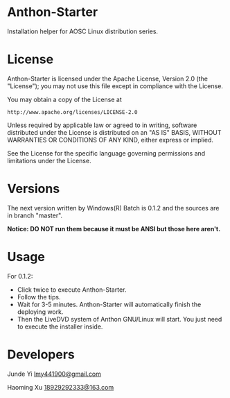 Anthon-Starter
==============

Installation helper for AOSC Linux distribution series.

License
==============

Anthon-Starter is licensed under the Apache License, Version 2.0 (the "License"); you may not use this file except in compliance with the License.

You may obtain a copy of the License at

    http://www.apache.org/licenses/LICENSE-2.0

Unless required by applicable law or agreed to in writing, software distributed under the License is distributed on an "AS IS" BASIS, WITHOUT WARRANTIES OR CONDITIONS OF ANY KIND, either express or implied.

See the License for the specific language governing permissions and limitations under the License.

Versions
==============

The next version written by Windows(R) Batch is 0.1.2 and the sources are in branch "master".

**Notice: DO NOT run them because it must be ANSI but those here aren't.**

Usage
==============

For 0.1.2:

* Click twice to execute Anthon-Starter.
* Follow the tips.
* Wait for 3-5 minutes. Anthon-Starter will automatically finish the deploying work.
* Then the LiveDVD system of Anthon GNU/Linux will start. You just need to execute the installer inside.

Developers
==============

Junde Yi <lmy441900@gmail.com>

Haoming Xu <18929292333@163.com>
 
